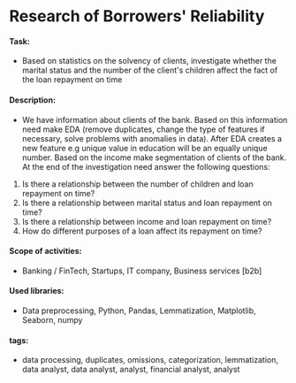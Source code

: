# Research of Borrowers' Reliability


#### Task: 
- Based on statistics on the solvency of clients, investigate whether the marital status and the number of the client's children affect the fact of the loan repayment on time

#### Description:
- We have information about clients of the bank.  Based on this information need make EDA (remove duplicates, change the type of features if necessary, solve problems with anomalies in data). After EDA creates a new feature e.g unique value in education will be an equally unique number.  Based on the income make segmentation of clients of the bank. At the end of the investigation need answer  the following questions:
1. Is there a relationship between the number of children and loan repayment on time?
2. Is there a relationship between marital status and loan repayment on time?
3. Is there a relationship between income and loan repayment on time?
4. How do different purposes of a loan affect its repayment on time?

#### Scope of activities: 
- Banking / FinTech, Startups, IT company, Business services [b2b] 
#### Used libraries:
- Data preprocessing, Python, Pandas, Lemmatization,  Matplotlib, Seaborn, numpy
#### tags:
- data processing, duplicates, omissions, categorization, lemmatization, data analyst, data analyst, analyst, financial analyst, analyst
